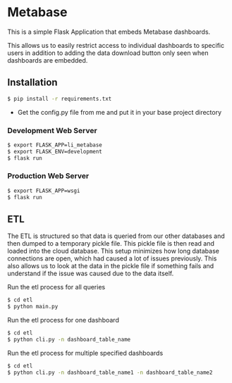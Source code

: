 # Metabase
This is a simple Flask Application that embeds Metabase dashboards.

This allows us to easily restrict access to individual dashboards to specific users in addition to adding the data download button only seen when dashboards are embedded.

## Installation
```bash
$ pip install -r requirements.txt
```
- Get the config.py file from me and put it in your base project directory

### Development Web Server
```bash
$ export FLASK_APP=li_metabase
$ export FLASK_ENV=development
$ flask run
```

### Production Web Server
```bash
$ export FLASK_APP=wsgi
$ flask run
```

## ETL
The ETL is structured so that data is queried from our other databases and then dumped to a temporary pickle file. This pickle file is then read and loaded into the cloud database. This setup minimizes how long database connections are open, which had caused a lot of issues previously. This also allows us to look at the data in the pickle file if something fails and understand if the issue was caused due to the data itself.

Run the etl process for all queries 
```bash
$ cd etl
$ python main.py
```
Run the etl process for one dashboard 

```bash
$ cd etl
$ python cli.py -n dashboard_table_name
``` 
Run the etl process for multiple specified dashboards 
```bash
$ cd etl
$ python cli.py -n dashboard_table_name1 -n dashboard_table_name2
``` 
